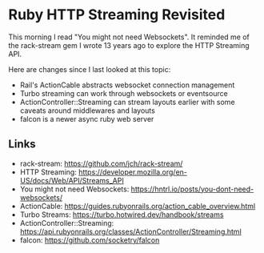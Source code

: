 # Ruby HTTP Streaming Revisited

This morning I read "You might not need Websockets". It reminded me of
the rack-stream gem I wrote 13 years ago to explore the HTTP Streaming API.

Here are changes since I last looked at this topic:

- Rail's ActionCable abstracts websocket connection management
- Turbo streaming can work through websockets or eventsource
- ActionController::Streaming can stream layouts earlier with some caveats around middlewares and layouts
- falcon is a newer async ruby web server

## Links

- rack-stream: https://github.com/jch/rack-stream/
- HTTP Streaming: https://developer.mozilla.org/en-US/docs/Web/API/Streams_API
- You might not need Websockets: https://hntrl.io/posts/you-dont-need-websockets/
- ActionCable: https://guides.rubyonrails.org/action_cable_overview.html
- Turbo Streams: https://turbo.hotwired.dev/handbook/streams
- ActionController::Streaming: https://api.rubyonrails.org/classes/ActionController/Streaming.html
- falcon: https://github.com/socketry/falcon
